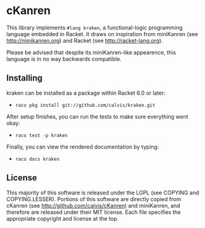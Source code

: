 cKanren
=======

This library implements `#lang kraken`, a functional-logic programming
language embedded in Racket.  It draws on inspiration from miniKanren
(see http://minikanren.org) and Racket (see http://racket-lang.org).

Please be advised that despite its miniKanren-like appearence, this
language is in no way backwards compatible. 

Installing
----------

kraken can be installed as a package within Racket 6.0 or later:

* `raco pkg install git://github.com/calvis/kraken.git`

After setup finishes, you can run the tests to make sure everything went okay:

* `raco test -p kraken`

Finally, you can view the rendered documentation by typing:

* `raco docs kraken`

License
-------

This majority of this software is released under the LGPL (see COPYING
and COPYING.LESSER).  Portions of this software are directly copied
from cKanren (see http://github.com/calvis/cKanren) and miniKanren,
and therefore are released under their MIT license.  Each file
specifies the appropriate copyright and license at the top.
